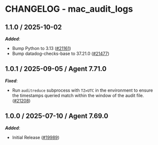 # CHANGELOG - mac_audit_logs

<!-- towncrier release notes start -->

## 1.1.0 / 2025-10-02

***Added***:

* Bump Python to 3.13 ([#21161](https://github.com/DataDog/integrations-core/pull/21161))
* Bump datadog-checks-base to 37.21.0 ([#21477](https://github.com/DataDog/integrations-core/pull/21477))

## 1.0.1 / 2025-09-05 / Agent 7.71.0

***Fixed***:

* Run `auditreduce` subprocess with `TZ=UTC` in the environment to ensure the timestamps queried match within the window of the audit file. ([#21208](https://github.com/DataDog/integrations-core/pull/21208))

## 1.0.0 / 2025-07-10 / Agent 7.69.0

***Added***:

* Initial Release ([#19989](https://github.com/DataDog/integrations-core/pull/19989))

